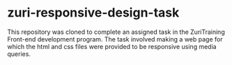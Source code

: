 # zuri-responsive-design-task
This repository was cloned to complete an assigned task in the ZuriTraining Front-end development program. 
The task involved making a web page for which the html and css files were provided to be responsive using media queries.

